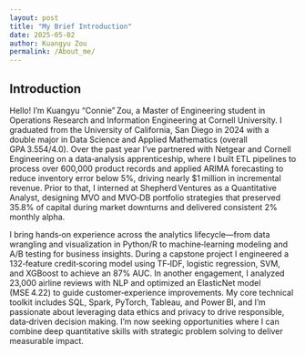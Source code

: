 ```yaml
---
layout: post
title: "My Brief Introduction"
date: 2025-05-02
author: Kuangyu Zou
permalink: /About_me/
---
```


## Introduction
Hello! I’m Kuangyu “Connie” Zou, a Master of Engineering student in Operations Research and Information Engineering at Cornell University. 
I graduated from the University of California, San Diego in 2024 with a double major in Data Science and Applied Mathematics (overall GPA 3.554/4.0). Over the past year I’ve partnered with Netgear and Cornell Engineering on a data‑analysis apprenticeship, where I built ETL pipelines to process over 600,000 product records and applied ARIMA forecasting to reduce inventory error below 5%, driving nearly $1 million in incremental revenue. 
Prior to that, I interned at Shepherd Ventures as a Quantitative Analyst, designing MVO and MVO‑DB portfolio strategies that preserved 35.8% of capital during market downturns and delivered consistent 2% monthly alpha.

I bring hands‑on experience across the analytics lifecycle—from data wrangling and visualization in Python/R to machine‑learning modeling and A/B testing for business insights.
During a capstone project I engineered a 132‑feature credit‑scoring model using TF‑IDF, logistic regression, SVM, and XGBoost to achieve an 87% AUC. In another engagement, I analyzed 23,000 airline reviews with NLP and optimized an ElasticNet model (MSE 4.22) to guide customer‑experience improvements. My core technical toolkit includes SQL, Spark, PyTorch, Tableau, and Power BI, and I’m passionate about leveraging data ethics and privacy to drive responsible, data‑driven decision making. 
I’m now seeking opportunities where I can combine deep quantitative skills with strategic problem solving to deliver measurable impact.
